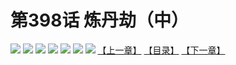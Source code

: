 # 第398话 炼丹劫（中）
![](https://mhpic.xiaomingtaiji.net/comic/D/斗破苍穹拆分版/398话/1.jpg-zymk.middle.webp)
![](https://mhpic.xiaomingtaiji.net/comic/D/斗破苍穹拆分版/398话/2.jpg-zymk.middle.webp)
![](https://mhpic.xiaomingtaiji.net/comic/D/斗破苍穹拆分版/398话/3.jpg-zymk.middle.webp)
![](https://mhpic.xiaomingtaiji.net/comic/D/斗破苍穹拆分版/398话/4.jpg-zymk.middle.webp)
![](https://mhpic.xiaomingtaiji.net/comic/D/斗破苍穹拆分版/398话/5.jpg-zymk.middle.webp)
![](https://mhpic.xiaomingtaiji.net/comic/D/斗破苍穹拆分版/398话/6.jpg-zymk.middle.webp)
![](https://mhpic.xiaomingtaiji.net/comic/D/斗破苍穹拆分版/398话/7.jpg-zymk.middle.webp)
[【上一章】](./397.md)
[【目录】](./README.md)
[【下一章】](./399.md)
